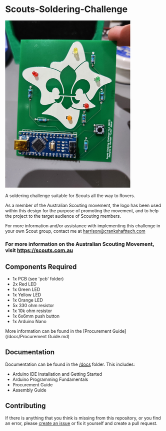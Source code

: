 # Scouts-Soldering-Challenge

<img src="Assembled_Example.jpg" alt="drawing" width="400"/>
 
A soldering challenge suitable for Scouts all the way to Rovers.

As a member of the Australian Scouting movement, the logo has been used within this design for the purpose of promoting the movement, and to help the project to the target audience of Scouting members. 

For more information and/or assistance with implementing this challenge in your own Scout group, contact me at harrison@crankshafttech.com 

### For more information on the Australian Scouting Movement, visit https://scouts.com.au

## Components Required
- 1x PCB (see 'pcb' folder)
- 2x Red LED
- 1x Green LED
- 1x Yellow LED
- 1x Orange LED
- 5x 330 ohm resistor
- 1x 10k ohm resistor
- 1x 6x6mm push button
- 1x Arduino Nano

More information can be found in the [Procurement Guide](/docs/Procurement Guide.md)

## Documentation
Documentation can be found in the [/docs](<https://github.com/hasmar04/Scouts-Soldering-Challenge/tree/main/docs>) folder. This includes:
- Arduino IDE Installation and Getting Started
- Arduino Programming Fundamentals
- Procurement Guide
- Assembly Guide

## Contributing
If there is anything that you think is missing from this repository, or you find an error, please [create an issue](<https://github.com/hasmar04/Scouts-Soldering-Challenge/issues>) or fix it yourself and create a pull request. 